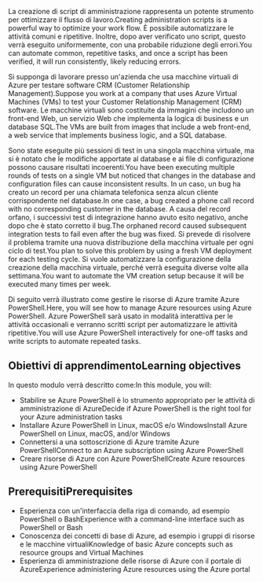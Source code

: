 <span data-ttu-id="83a44-101">La creazione di script di amministrazione rappresenta un potente strumento per ottimizzare il flusso di lavoro.</span><span class="sxs-lookup"><span data-stu-id="83a44-101">Creating administration scripts is a powerful way to optimize your work flow.</span></span> <span data-ttu-id="83a44-102">È possibile automatizzare le attività comuni e ripetitive. Inoltre, dopo aver verificato uno script, questo verrà eseguito uniformemente, con una probabile riduzione degli errori.</span><span class="sxs-lookup"><span data-stu-id="83a44-102">You can automate common, repetitive tasks, and once a script has been verified, it will run consistently, likely reducing errors.</span></span>

<span data-ttu-id="83a44-103">Si supponga di lavorare presso un'azienda che usa macchine virtuali di Azure per testare software CRM (Customer Relationship Management).</span><span class="sxs-lookup"><span data-stu-id="83a44-103">Suppose you work at a company that uses Azure Virtual Machines (VMs) to test your Customer Relationship Management (CRM) software.</span></span> <span data-ttu-id="83a44-104">Le macchine virtuali sono costituite da immagini che includono un front-end Web, un servizio Web che implementa la logica di business e un database SQL.</span><span class="sxs-lookup"><span data-stu-id="83a44-104">The VMs are built from images that include a web front-end, a web service that implements business logic, and a SQL database.</span></span>

<span data-ttu-id="83a44-105">Sono state eseguite più sessioni di test in una singola macchina virtuale, ma si è notato che le modifiche apportate al database e ai file di configurazione possono causare risultati incoerenti.</span><span class="sxs-lookup"><span data-stu-id="83a44-105">You have been executing multiple rounds of tests on a single VM but noticed that changes in the database and configuration files can cause inconsistent results.</span></span> <span data-ttu-id="83a44-106">In un caso, un bug ha creato un record per una chiamata telefonica senza alcun cliente corrispondente nel database.</span><span class="sxs-lookup"><span data-stu-id="83a44-106">In one case, a bug created a phone call record with no corresponding customer in the database.</span></span> <span data-ttu-id="83a44-107">A causa del record orfano, i successivi test di integrazione hanno avuto esito negativo, anche dopo che è stato corretto il bug.</span><span class="sxs-lookup"><span data-stu-id="83a44-107">The orphaned record caused subsequent integration tests to fail even after the bug was fixed.</span></span> <span data-ttu-id="83a44-108">Si prevede di risolvere il problema tramite una nuova distribuzione della macchina virtuale per ogni ciclo di test.</span><span class="sxs-lookup"><span data-stu-id="83a44-108">You plan to solve this problem by using a fresh VM deployment for each testing cycle.</span></span> <span data-ttu-id="83a44-109">Si vuole automatizzare la configurazione della creazione della macchina virtuale, perché verrà eseguita diverse volte alla settimana.</span><span class="sxs-lookup"><span data-stu-id="83a44-109">You want to automate the VM creation setup because it will be executed many times per week.</span></span> 

<span data-ttu-id="83a44-110">Di seguito verrà illustrato come gestire le risorse di Azure tramite Azure PowerShell.</span><span class="sxs-lookup"><span data-stu-id="83a44-110">Here, you will see how to manage Azure resources using Azure PowerShell.</span></span> <span data-ttu-id="83a44-111">Azure PowerShell sarà usato in modalità interattiva per le attività occasionali e verranno scritti script per automatizzare le attività ripetitive.</span><span class="sxs-lookup"><span data-stu-id="83a44-111">You will use Azure PowerShell interactively for one-off tasks and write scripts to automate repeated tasks.</span></span> 

## <a name="learning-objectives"></a><span data-ttu-id="83a44-112">Obiettivi di apprendimento</span><span class="sxs-lookup"><span data-stu-id="83a44-112">Learning objectives</span></span>
<span data-ttu-id="83a44-113">In questo modulo verrà descritto come:</span><span class="sxs-lookup"><span data-stu-id="83a44-113">In this module, you will:</span></span>

- <span data-ttu-id="83a44-114">Stabilire se Azure PowerShell è lo strumento appropriato per le attività di amministrazione di Azure</span><span class="sxs-lookup"><span data-stu-id="83a44-114">Decide if Azure PowerShell is the right tool for your Azure administration tasks</span></span>
- <span data-ttu-id="83a44-115">Installare Azure PowerShell in Linux, macOS e/o Windows</span><span class="sxs-lookup"><span data-stu-id="83a44-115">Install Azure PowerShell on Linux, macOS, and/or Windows</span></span>
- <span data-ttu-id="83a44-116">Connettersi a una sottoscrizione di Azure tramite Azure PowerShell</span><span class="sxs-lookup"><span data-stu-id="83a44-116">Connect to an Azure subscription using Azure PowerShell</span></span>
- <span data-ttu-id="83a44-117">Creare risorse di Azure con Azure PowerShell</span><span class="sxs-lookup"><span data-stu-id="83a44-117">Create Azure resources using Azure PowerShell</span></span>

## <a name="prerequisites"></a><span data-ttu-id="83a44-118">Prerequisiti</span><span class="sxs-lookup"><span data-stu-id="83a44-118">Prerequisites</span></span>

- <span data-ttu-id="83a44-119">Esperienza con un'interfaccia della riga di comando, ad esempio PowerShell o Bash</span><span class="sxs-lookup"><span data-stu-id="83a44-119">Experience with a command-line interface such as PowerShell or Bash</span></span>
- <span data-ttu-id="83a44-120">Conoscenza dei concetti di base di Azure, ad esempio i gruppi di risorse e le macchine virtuali</span><span class="sxs-lookup"><span data-stu-id="83a44-120">Knowledge of basic Azure concepts such as resource groups and Virtual Machines</span></span>
- <span data-ttu-id="83a44-121">Esperienza di amministrazione delle risorse di Azure con il portale di Azure</span><span class="sxs-lookup"><span data-stu-id="83a44-121">Experience administering Azure resources using the Azure portal</span></span>
